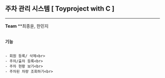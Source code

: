 ## 주차 관리 시스템 [ Toyproject with C ]
------------------------------------------------
__Team__
  **최종윤, 한민지
<br>
<br>

__기능__<br>
```

- 회원 등록/ 삭제<br>
- 주차/출차 등록<br>
- 주차 현황 보기<br>
- 주차된 차량 조회하기<br>
